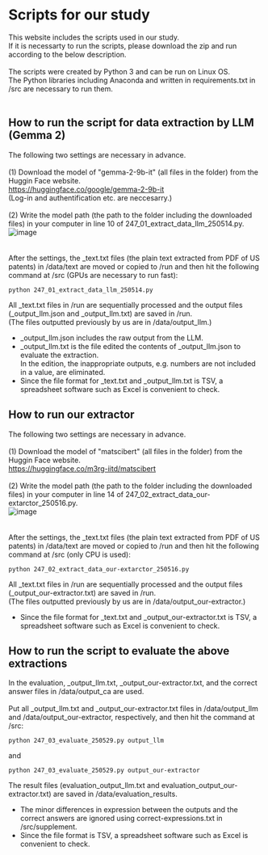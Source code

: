# Scripts for our study
This website includes the scripts used in our study.<br>
If it is necessarty to run the scripts, please download the zip and run according to the below description.<br>
<br>
The scripts were created by Python 3 and can be run on Linux OS.<br>
The Python libraries including Anaconda and written in requirements.txt in /src are necessary to run them.<br>
<br>
## How to run the script for data extraction by LLM (Gemma 2)
The following two settings are necessary in advance.<br>
<br>
(1) Download the model of "gemma-2-9b-it" (all files in the folder) from the Huggin Face website.<br>
https://huggingface.co/google/gemma-2-9b-it<br>
(Log-in and authentification etc. are neccesarry.)<br>
<br>
(2) Write the model path (the path to the folder including the downloaded files) in your computer in line 10 of 247_01_extract_data_llm_250514.py.<br>
![image](https://github.com/user-attachments/assets/a606819a-277a-4232-9cd9-18c07300a0dd)<br>
<br>
<br>
After the settings, the _text.txt files (the plain text extracted from PDF of US patents) in /data/text are moved or copied to /run and then hit the following command at /src (GPUs are necessary to run fast):
```
python 247_01_extract_data_llm_250514.py
```
All _text.txt files in /run are sequentially processed and the output files (_output_llm.json and _output_llm.txt) are saved in /run.<br>
(The files outputted previously by us are in /data/output_llm.)<br>
* _output_llm.json includes the raw output from the LLM.<br>
* _output_llm.txt is the file edited the contents of _output_llm.json to evaluate the extraction.<br>
In the edition, the inappropriate outputs, e.g. numbers are not included in a value, are eliminated.
* Since the file format for _text.txt and _output_llm.txt is TSV, a spreadsheet software such as Excel is convenient to check.
## How to run our extractor
The following two settings are necessary in advance.<br>
<br>
(1) Download the model of "matscibert" (all files in the folder) from the Huggin Face website.<br>
https://huggingface.co/m3rg-iitd/matscibert<br>
<br>
(2) Write the model path (the path to the folder including the downloaded files) in your computer in line 14 of 247_02_extract_data_our-extarctor_250516.py.<br>
![image](https://github.com/user-attachments/assets/fad8d16b-e9e7-4506-b2a6-fc06a3f4d286)<br>
<br>
<br>
After the settings, the _text.txt files (the plain text extracted from PDF of US patents) in /data/text are moved or copied to /run and then hit the following command at /src (only CPU is used):
```
python 247_02_extract_data_our-extarctor_250516.py
```
All _text.txt files in /run are sequentially processed and the output files (_output_our-extractor.txt) are saved in /run.<br>
(The files outputted previously by us are in /data/output_our-extractor.)<br>
* Since the file format for _text.txt and _output_our-extractor.txt is TSV, a spreadsheet software such as Excel is convenient to check.
## How to run the script to evaluate the above extractions
In the evaluation, _output_llm.txt, _output_our-extractor.txt, and the correct answer files in /data/output_ca are used.<br>
<br>
Put all _output_llm.txt and _output_our-extractor.txt files in /data/output_llm and /data/output_our-extractor, respectively, and then hit the command at /src:
```
python 247_03_evaluate_250529.py output_llm
```
and
```
python 247_03_evaluate_250529.py output_our-extractor
```
The result files (evaluation_output_llm.txt and evaluation_output_our-extractor.txt) are saved in /data/evaluation_results.<br>
* The minor differences in expression between the outputs and the correct answers are ignored using correct-expressions.txt in /src/supplement.<br>
* Since the file format is TSV, a spreadsheet software such as Excel is convenient to check.<br>
